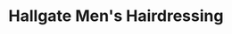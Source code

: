 ---
title: "Hallgate Men's Hairdressing"
url: /cottingham/hallgate-mens-hairdressing/
shop: Friseur
---